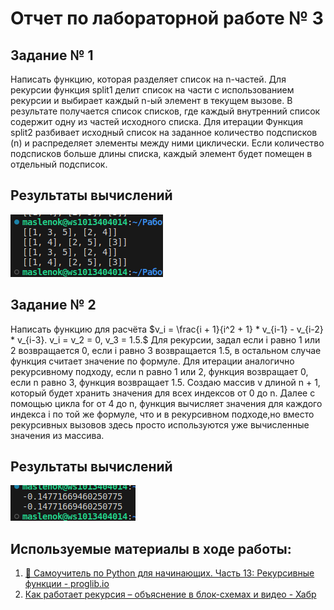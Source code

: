 # Отчет по лабораторной работе № 3
## Задание № 1
Написать функцию, которая разделяет список на n-частей. Для рекурсии функция split1 делит список на части с использованием рекурсии и выбирает каждый n-ый элемент в текущем вызове. В результате получается список списков, где каждый внутренний список содержит одну из частей исходного списка. Для итерации Функция split2 разбивает исходный список на заданное количество подсписков (n) и распределяет элементы между ними циклически. Если количество подсписков больше длины списка, каждый элемент будет помещен в отдельный подсписок.
## Результаты вычислений
![](screen/1234.png)
## Задание № 2
Написать функцию для расчёта $v_i = \frac{i + 1}{i^2 + 1} * v_{i-1} - v_{i-2} * v_{i-3}. v_i = v_2 = 0, v_3 = 1.5.$
Для рекурсии, задал если i равно 1 или 2 возвращается 0, если i равно 3 возвращается 1.5, в остальном случае функция считает значение по формуле. 
Для итерации аналогично рекурсивному подходу, если n равно 1 или 2, функция возвращает 0, если n равно 3, функция возвращает 1.5. Создаю массив v длиной n + 1, который будет хранить значения для всех индексов от 0 до n. Далее с помощью цикла for от 4 до n, функция вычисляет значения для каждого индекса i по той же формуле, что и в рекурсивном подходе,но вместо рекурсивных вызовов здесь просто используются уже вычисленные значения из массива.
## Результаты вычислений
![](screen/12345.png)
## Используемые материалы в ходе работы:
1. [🐍 Самоучитель по Python для начинающих. Часть 13: Рекурсивные функции - proglib.io](https://proglib.io/p/samouchitel-po-python-dlya-nachinayushchih-chast-13-rekursivnye-funkcii-2023-01-23)<br>
2. [Как работает рекурсия – объяснение в блок-схемах и видео - Хабр](https://habr.com/ru/articles/337030/)




